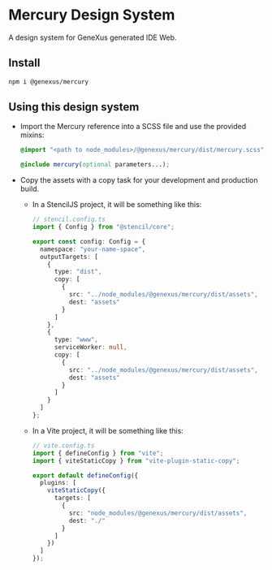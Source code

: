 # Mercury Design System

A design system for GeneXus generated IDE Web.

## Install

```bash
npm i @genexus/mercury
```

## Using this design system

- Import the Mercury reference into a SCSS file and use the provided mixins:

  ```scss
  @import "<path to node_modules>/@genexus/mercury/dist/mercury.scss";

  @include mercury(optional parameters...);
  ```

- Copy the assets with a copy task for your development and production build.

  - In a StencilJS project, it will be something like this:

    ```ts
    // stencil.config.ts
    import { Config } from "@stencil/core";

    export const config: Config = {
      namespace: "your-name-space",
      outputTargets: [
        {
          type: "dist",
          copy: [
            {
              src: "../node_modules/@genexus/mercury/dist/assets",
              dest: "assets"
            }
          ]
        },
        {
          type: "www",
          serviceWorker: null,
          copy: [
            {
              src: "../node_modules/@genexus/mercury/dist/assets",
              dest: "assets"
            }
          ]
        }
      ]
    };
    ```

  - In a Vite project, it will be something like this:

    ```ts
    // vite.config.ts
    import { defineConfig } from "vite";
    import { viteStaticCopy } from "vite-plugin-static-copy";

    export default defineConfig({
      plugins: [
        viteStaticCopy({
          targets: [
            {
              src: "node_modules/@genexus/mercury/dist/assets",
              dest: "./"
            }
          ]
        })
      ]
    });
    ```
